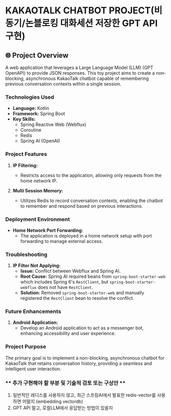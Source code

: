 # KAKAOTALK CHATBOT PROJECT(비동기/논블로킹 대화세션 저장한 GPT API 구현)

## 🌐 **Project Overview**

A web application that leverages a Large Language Model (LLM) (GPT OpenAPI) to provide JSON responses. This toy project aims to create a non-blocking, asynchronous KakaoTalk chatbot capable of remembering previous conversation contexts within a single session.

### **Technologies Used**

- **Language:** Kotlin
- **Framework:** Spring Boot
- **Key Skills:**
  - Spring Reactive Web (Webflux)
  - Coroutine
  - Redis
  - Spring AI (OpenAI)

### **Project Features**

1. **IP Filtering:**
   - Restricts access to the application, allowing only requests from the home network IP.

2. **Multi Session Memory:**
   - Utilizes Redis to record conversation contexts, enabling the chatbot to remember and respond based on previous interactions.


### **Deployment Environment**

- **Home Network Port Forwarding:**
  - The application is deployed in a home network setup with port forwarding to manage external access.

### **Troubleshooting**

1. **IP Filter Not Applying:**
   - **Issue:** Conflict between Webflux and Spring AI.
   - **Root Cause:** Spring AI required beans from `spring-boot-starter-web` which includes Spring 6's `RestClient`, but `spring-boot-starter-webflux` does not have `RestClient`.
   - **Solution:** Removed `spring-boot-starter-web` and manually registered the `RestClient` bean to resolve the conflict.

### **Future Enhancements**

1. **Android Application:**
   - Develop an Android application to act as a messenger bot, enhancing accessibility and user experience.

### **Project Purpose**

The primary goal is to implement a non-blocking, asynchronous chatbot for KakaoTalk that retains conversation history, providing a seamless and intelligent user interaction.

### ** 추가 구현해야 할 부분 및 기술적 검토 또는 구상안 **
1. 일반적인 레디스를 사용하지 않고, 최근 스프링AI에서 발표한 redis-vector를 사용하면 어떨지 (embedding vectordb)
2. GPT API 말고, 로컬LLM에서 응답받는 방법이 있을지


